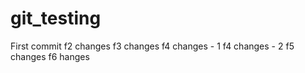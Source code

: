 # git_testing

First commit
f2 changes
f3 changes
f4 changes - 1
f4 changes - 2
f5 changes
f6 hanges
